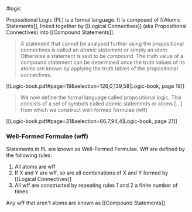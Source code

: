 #logic 

Propositional Logic (PL) is a formal language. It is composed of [[Atomic Statements]], linked together by [[Logical Connectives]] (aka Propositional Connectives) into [[Compound Statements]].

> A statement that cannot be analysed further using the propositional connectives is called an *atomic statement* or simply an *atom*. Otherwise a statement is said to be *compound*. The truth value of a compound statement can be determined once the truth values of its atoms are known by applying the truth tables of the propositional connectives.

[[Logic-book.pdf#page=19&selection=126,0,139,58|Logic-book, page 19]]


> We now define the formal language called propositional logic. This consists of a set of symbols called atomic statements or atoms [...] from which we construct well-formed formulae (wff)

[[Logic-book.pdf#page=21&selection=66,7,94,4|Logic-book, page 21]]

### Well-Formed Formulae (wff)

Statements in PL are known as Well-Formed Formulae.
Wff are defined by the following rules:

1. All atoms are wff
2. If X and Y are wff, so are all combinations of X and Y formed by [[Logical Connectives]]
3. All wff are constructed by repeating rules 1 and 2 a finite number of times

Any wff that aren't atoms are known as [[Compound Statements]]